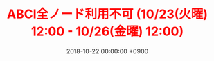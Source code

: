 ﻿---
layout: "ja/event/post"
title:  <span style="color:red">ABCI全ノード利用不可 (10/23(火曜) 12:00 - 10/26(金曜) 12:00)</span>
date:   "2018-10-22 00:00:00 +0900"
showdate: "2018.10.23-26"
lang: "ja"
headline: "1"
categories: "HEADLINE"
outurl: "about_abci/info.html"
---
